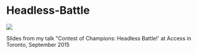 # Headless-Battle

![](https://www2.viu.ca/lib/SpecProj/sub/champions.png)

Slides from my talk "Contest of Champions: Headless Battle!' at Access in Toronto, September 2015
